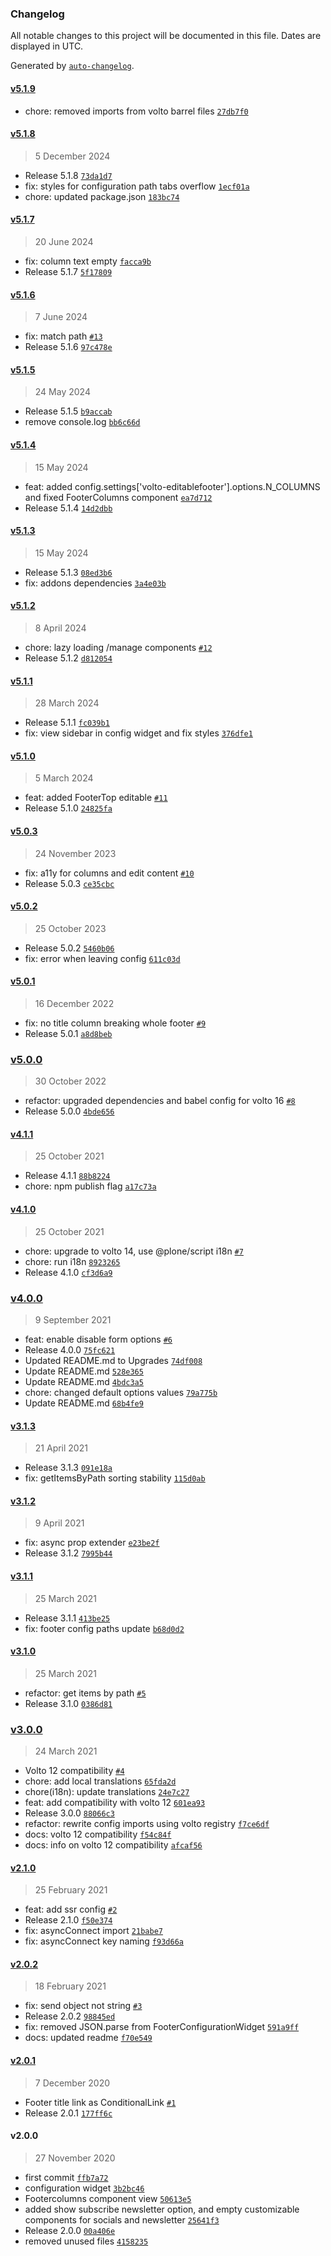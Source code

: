### Changelog

All notable changes to this project will be documented in this file. Dates are displayed in UTC.

Generated by [`auto-changelog`](https://github.com/CookPete/auto-changelog).

#### [v5.1.9](https://github.com/RedTurtle/volto-editablefooter/compare/v5.1.8...v5.1.9)

- chore: removed imports from volto barrel files [`27db7f0`](https://github.com/RedTurtle/volto-editablefooter/commit/27db7f08545c5f6d26d72526af46435e9ff9076e)

#### [v5.1.8](https://github.com/RedTurtle/volto-editablefooter/compare/v5.1.7...v5.1.8)

> 5 December 2024

- Release 5.1.8 [`73da1d7`](https://github.com/RedTurtle/volto-editablefooter/commit/73da1d7886301b0a42aeef642a7a6ebba23e4b6d)
- fix: styles for configuration path tabs overflow [`1ecf01a`](https://github.com/RedTurtle/volto-editablefooter/commit/1ecf01a9415b4968c1c90631389fbe8e0b4a2e5a)
- chore: updated package.json [`183bc74`](https://github.com/RedTurtle/volto-editablefooter/commit/183bc743c3cbec87e3954353d27c6d2d16c9ef25)

#### [v5.1.7](https://github.com/RedTurtle/volto-editablefooter/compare/v5.1.6...v5.1.7)

> 20 June 2024

- fix: column text empty [`facca9b`](https://github.com/RedTurtle/volto-editablefooter/commit/facca9b6c49a2092c6cdfcbe30767efc77c8c2c2)
- Release 5.1.7 [`5f17809`](https://github.com/RedTurtle/volto-editablefooter/commit/5f17809a2c8218154828ad0b4457d1907aa3c0c1)

#### [v5.1.6](https://github.com/RedTurtle/volto-editablefooter/compare/v5.1.5...v5.1.6)

> 7 June 2024

- fix: match path [`#13`](https://github.com/RedTurtle/volto-editablefooter/pull/13)
- Release 5.1.6 [`97c478e`](https://github.com/RedTurtle/volto-editablefooter/commit/97c478eeb07defcc109817675eeaef5b02db1a76)

#### [v5.1.5](https://github.com/RedTurtle/volto-editablefooter/compare/v5.1.4...v5.1.5)

> 24 May 2024

- Release 5.1.5 [`b9accab`](https://github.com/RedTurtle/volto-editablefooter/commit/b9accab285c02fb97c13e68789ba0adb55931929)
- remove console.log [`bb6c66d`](https://github.com/RedTurtle/volto-editablefooter/commit/bb6c66d5b97989978764c22b8384318f5decd4b7)

#### [v5.1.4](https://github.com/RedTurtle/volto-editablefooter/compare/v5.1.3...v5.1.4)

> 15 May 2024

- feat: added  config.settings['volto-editablefooter'].options.N_COLUMNS and fixed FooterColumns component [`ea7d712`](https://github.com/RedTurtle/volto-editablefooter/commit/ea7d7129c6b41f79ab21f053537f4ced158dd391)
- Release 5.1.4 [`14d2dbb`](https://github.com/RedTurtle/volto-editablefooter/commit/14d2dbb7616ba56bd7fd124cc16ac43d1b346ff8)

#### [v5.1.3](https://github.com/RedTurtle/volto-editablefooter/compare/v5.1.2...v5.1.3)

> 15 May 2024

- Release 5.1.3 [`08ed3b6`](https://github.com/RedTurtle/volto-editablefooter/commit/08ed3b69160fe3b265806c8e0443f1832a6f29f4)
- fix: addons dependencies [`3a4e03b`](https://github.com/RedTurtle/volto-editablefooter/commit/3a4e03bec991238aa53b35f353ded7150937576c)

#### [v5.1.2](https://github.com/RedTurtle/volto-editablefooter/compare/v5.1.1...v5.1.2)

> 8 April 2024

- chore: lazy loading /manage components [`#12`](https://github.com/RedTurtle/volto-editablefooter/pull/12)
- Release 5.1.2 [`d812054`](https://github.com/RedTurtle/volto-editablefooter/commit/d8120547a873244aa00cc5ea664acc7a194653dc)

#### [v5.1.1](https://github.com/RedTurtle/volto-editablefooter/compare/v5.1.0...v5.1.1)

> 28 March 2024

- Release 5.1.1 [`fc039b1`](https://github.com/RedTurtle/volto-editablefooter/commit/fc039b174a7052b93477b687b9db9819ba9f9b36)
- fix: view sidebar in config widget and fix styles [`376dfe1`](https://github.com/RedTurtle/volto-editablefooter/commit/376dfe1d2f568cca7d595ad8563e062cc24f4183)

#### [v5.1.0](https://github.com/RedTurtle/volto-editablefooter/compare/v5.0.3...v5.1.0)

> 5 March 2024

- feat: added FooterTop editable [`#11`](https://github.com/RedTurtle/volto-editablefooter/pull/11)
- Release 5.1.0 [`24825fa`](https://github.com/RedTurtle/volto-editablefooter/commit/24825fabb48c618ddc8504bf8280c4289983474e)

#### [v5.0.3](https://github.com/RedTurtle/volto-editablefooter/compare/v5.0.2...v5.0.3)

> 24 November 2023

- fix: a11y for columns and edit content [`#10`](https://github.com/RedTurtle/volto-editablefooter/pull/10)
- Release 5.0.3 [`ce35cbc`](https://github.com/RedTurtle/volto-editablefooter/commit/ce35cbc740853bc008689fed820e6a2a2e7c3837)

#### [v5.0.2](https://github.com/RedTurtle/volto-editablefooter/compare/v5.0.1...v5.0.2)

> 25 October 2023

- Release 5.0.2 [`5460b06`](https://github.com/RedTurtle/volto-editablefooter/commit/5460b069e99a29158f3ebec9ec4c8ed8d7cdc2ae)
- fix: error when leaving config [`611c03d`](https://github.com/RedTurtle/volto-editablefooter/commit/611c03d0fa2fc712f0003ff5ac856a661b029bc5)

#### [v5.0.1](https://github.com/RedTurtle/volto-editablefooter/compare/v5.0.0...v5.0.1)

> 16 December 2022

- fix: no title column breaking whole footer [`#9`](https://github.com/RedTurtle/volto-editablefooter/pull/9)
- Release 5.0.1 [`a8d8beb`](https://github.com/RedTurtle/volto-editablefooter/commit/a8d8beb27738971cf4ed87251c56f943cd235163)

### [v5.0.0](https://github.com/RedTurtle/volto-editablefooter/compare/v4.1.1...v5.0.0)

> 30 October 2022

- refactor: upgraded dependencies and babel config for volto 16 [`#8`](https://github.com/RedTurtle/volto-editablefooter/pull/8)
- Release 5.0.0 [`4bde656`](https://github.com/RedTurtle/volto-editablefooter/commit/4bde656924799db83e0110b00c739d9d2c35247b)

#### [v4.1.1](https://github.com/RedTurtle/volto-editablefooter/compare/v4.1.0...v4.1.1)

> 25 October 2021

- Release 4.1.1 [`88b8224`](https://github.com/RedTurtle/volto-editablefooter/commit/88b82241565e5174495badc0a89ab9154af533ae)
- chore: npm publish flag [`a17c73a`](https://github.com/RedTurtle/volto-editablefooter/commit/a17c73a7d10076a992b6a5550ec569d364ed6a71)

#### [v4.1.0](https://github.com/RedTurtle/volto-editablefooter/compare/v4.0.0...v4.1.0)

> 25 October 2021

- chore: upgrade to volto 14, use @plone/script i18n [`#7`](https://github.com/RedTurtle/volto-editablefooter/pull/7)
- chore: run i18n [`8923265`](https://github.com/RedTurtle/volto-editablefooter/commit/8923265a7ec3c955e8f6d346c989be3c0488a495)
- Release 4.1.0 [`cf3d6a9`](https://github.com/RedTurtle/volto-editablefooter/commit/cf3d6a9bfa794e7616cd59f90b1d43fc1677c87f)

### [v4.0.0](https://github.com/RedTurtle/volto-editablefooter/compare/v3.1.3...v4.0.0)

> 9 September 2021

- feat: enable disable form options [`#6`](https://github.com/RedTurtle/volto-editablefooter/pull/6)
- Release 4.0.0 [`75fc621`](https://github.com/RedTurtle/volto-editablefooter/commit/75fc621b74f70f43c28c949e47b5ed95eaeb149d)
- Updated README.md to Upgrades [`74df008`](https://github.com/RedTurtle/volto-editablefooter/commit/74df0081f334ffb1778f734a89307971cd60a6e9)
- Update README.md [`528e365`](https://github.com/RedTurtle/volto-editablefooter/commit/528e3654d32f588e17f213b63f44bc31d91354f1)
- Update README.md [`4bdc3a5`](https://github.com/RedTurtle/volto-editablefooter/commit/4bdc3a52452d5744931911237e65f3630485f4d4)
- chore: changed default options values [`79a775b`](https://github.com/RedTurtle/volto-editablefooter/commit/79a775b917fad01959e6c320a79c853cf0a5269e)
- Update README.md [`68b4fe9`](https://github.com/RedTurtle/volto-editablefooter/commit/68b4fe9235f0bbdaa86ad433d04005507111af8e)

#### [v3.1.3](https://github.com/RedTurtle/volto-editablefooter/compare/v3.1.2...v3.1.3)

> 21 April 2021

- Release 3.1.3 [`091e18a`](https://github.com/RedTurtle/volto-editablefooter/commit/091e18af73e8dbf53f58b66e51e1c549d27c4860)
- fix: getItemsByPath sorting stability [`115d0ab`](https://github.com/RedTurtle/volto-editablefooter/commit/115d0ab2c2c5e37a5f22cb6f31bcf8f7bee4e3fe)

#### [v3.1.2](https://github.com/RedTurtle/volto-editablefooter/compare/v3.1.1...v3.1.2)

> 9 April 2021

- fix: async prop extender [`e23be2f`](https://github.com/RedTurtle/volto-editablefooter/commit/e23be2febdc405dcd9f9c05f6e801fcf751e1a36)
- Release 3.1.2 [`7995b44`](https://github.com/RedTurtle/volto-editablefooter/commit/7995b4464c7e0bd59e3106435709f40ad3bdba4b)

#### [v3.1.1](https://github.com/RedTurtle/volto-editablefooter/compare/v3.1.0...v3.1.1)

> 25 March 2021

- Release 3.1.1 [`413be25`](https://github.com/RedTurtle/volto-editablefooter/commit/413be25f6bfb0e640082e3eff255e70554de35f4)
- fix: footer config paths update [`b68d0d2`](https://github.com/RedTurtle/volto-editablefooter/commit/b68d0d221c82e86cb66334483a66fb6c988337df)

#### [v3.1.0](https://github.com/RedTurtle/volto-editablefooter/compare/v3.0.0...v3.1.0)

> 25 March 2021

- refactor: get items by path [`#5`](https://github.com/RedTurtle/volto-editablefooter/pull/5)
- Release 3.1.0 [`0386d81`](https://github.com/RedTurtle/volto-editablefooter/commit/0386d8123676f67088b0c546552d2652b996f715)

### [v3.0.0](https://github.com/RedTurtle/volto-editablefooter/compare/v2.1.0...v3.0.0)

> 24 March 2021

- Volto 12 compatibility [`#4`](https://github.com/RedTurtle/volto-editablefooter/pull/4)
- chore: add local translations [`65fda2d`](https://github.com/RedTurtle/volto-editablefooter/commit/65fda2d4fcd9b39e8b106d216805d51043d449df)
- chore(i18n): update translations [`24e7c27`](https://github.com/RedTurtle/volto-editablefooter/commit/24e7c2775929f25c65815e9673d5b55b1e2f5783)
- feat: add compatibility with volto 12 [`601ea93`](https://github.com/RedTurtle/volto-editablefooter/commit/601ea93b6e412451d25906117109d129c8bd9d7f)
- Release 3.0.0 [`88066c3`](https://github.com/RedTurtle/volto-editablefooter/commit/88066c32b679c2fafa4a373285a26857b119ff50)
- refactor: rewrite config imports using volto registry [`f7ce6df`](https://github.com/RedTurtle/volto-editablefooter/commit/f7ce6dfa29523b7490e6e2b39c8a89e07869c432)
- docs: volto 12 compatibility [`f54c84f`](https://github.com/RedTurtle/volto-editablefooter/commit/f54c84fa90e22734897e6a36ceb324140ab97860)
- docs: info on volto 12 compatibility [`afcaf56`](https://github.com/RedTurtle/volto-editablefooter/commit/afcaf561d62ee3b75d4a35b769ab009010783c26)

#### [v2.1.0](https://github.com/RedTurtle/volto-editablefooter/compare/v2.0.2...v2.1.0)

> 25 February 2021

- feat: add ssr config [`#2`](https://github.com/RedTurtle/volto-editablefooter/pull/2)
- Release 2.1.0 [`f50e374`](https://github.com/RedTurtle/volto-editablefooter/commit/f50e374cbfb0fd83cb4e9f134e09a7593bee23f6)
- fix: asyncConnect import [`21babe7`](https://github.com/RedTurtle/volto-editablefooter/commit/21babe7b51e56c274b35bb72ff850009915d6846)
- fix: asyncConnect key naming [`f93d66a`](https://github.com/RedTurtle/volto-editablefooter/commit/f93d66a2c9f311170e9591d88b378a66a8b8f1b9)

#### [v2.0.2](https://github.com/RedTurtle/volto-editablefooter/compare/v2.0.1...v2.0.2)

> 18 February 2021

- fix: send object not string [`#3`](https://github.com/RedTurtle/volto-editablefooter/pull/3)
- Release 2.0.2 [`98845ed`](https://github.com/RedTurtle/volto-editablefooter/commit/98845ede6af930922eef6537c920bc12f49aa7d8)
- fix: removed JSON.parse from FooterConfigurationWidget [`591a9ff`](https://github.com/RedTurtle/volto-editablefooter/commit/591a9ffa5d15792a9366bc7c1d20a680e92a78ff)
- docs: updated readme [`f70e549`](https://github.com/RedTurtle/volto-editablefooter/commit/f70e549bc4d7d8cee79f00143e5ad875fe864817)

#### [v2.0.1](https://github.com/RedTurtle/volto-editablefooter/compare/v2.0.0...v2.0.1)

> 7 December 2020

- Footer title link as ConditionalLink [`#1`](https://github.com/RedTurtle/volto-editablefooter/pull/1)
- Release 2.0.1 [`177ff6c`](https://github.com/RedTurtle/volto-editablefooter/commit/177ff6cc2ae9c1ef3829c81eecb4daf6c76ced67)

#### v2.0.0

> 27 November 2020

- first commit [`ffb7a72`](https://github.com/RedTurtle/volto-editablefooter/commit/ffb7a72ba29b0bfb10fef8ff5d7e05bb42cfd4a2)
- configuration widget [`3b2bc46`](https://github.com/RedTurtle/volto-editablefooter/commit/3b2bc46da16155af8d8737f32b25ca5a432cc14c)
- Footercolumns component view [`50613e5`](https://github.com/RedTurtle/volto-editablefooter/commit/50613e521cd55bec1c7454cd4aa44e82c11a4b43)
- added show subscribe newsletter option, and empty customizable components for socials and newsletter [`25641f3`](https://github.com/RedTurtle/volto-editablefooter/commit/25641f3330918b3600caba5f0b048de686ce3adc)
- Release 2.0.0 [`00a406e`](https://github.com/RedTurtle/volto-editablefooter/commit/00a406e4fedd09d24deb0c4435a179c862d39a73)
- removed unused files [`4158235`](https://github.com/RedTurtle/volto-editablefooter/commit/4158235cfee00e69e2692d0f1a39f8a2b8d6f3e1)
